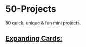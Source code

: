 # 50-Projects
50 quick, unique &amp; fun mini projects.

## [Expanding Cards:]( https://expanding-cards.nitinbhojsingh.repl.co/)
